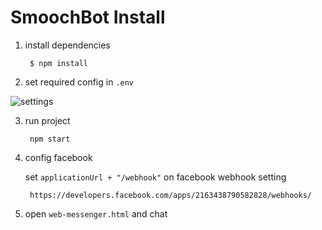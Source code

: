 # SmoochBot Install

1. install dependencies

        $ npm install
2. set required config in `.env`

![settings](/img/settings.png)

3. run project

        npm start
4. config facebook

    set `applicationUrl + "/webhook"` on facebook webhook setting
    
        https://developers.facebook.com/apps/2163438790582828/webhooks/
    

5. open `web-messenger.html` and chat